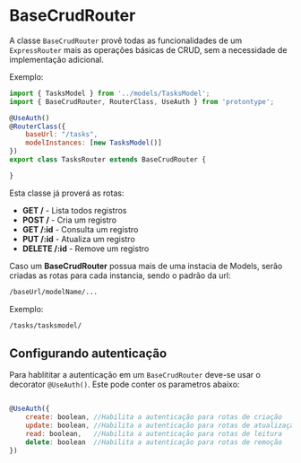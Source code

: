 # BaseCrudRouter

A classe ```BaseCrudRouter``` provê todas as funcionalidades de um ```ExpressRouter``` mais as operações básicas de CRUD, sem a necessidade de implementação adicional.

Exemplo:

```javascript
import { TasksModel } from '../models/TasksModel';
import { BaseCrudRouter, RouterClass, UseAuth } from 'protontype';

@UseAuth()
@RouterClass({
    baseUrl: "/tasks",
    modelInstances: [new TasksModel()]
})
export class TasksRouter extends BaseCrudRouter {

}
```
Esta classe já proverá as rotas:

-   **GET /** - Lista todos registros
-   **POST /** - Cria um registro
-   **GET /:id** - Consulta um registro
-   **PUT /:id** - Atualiza um registro
-   **DELETE /:id** - Remove um registro

Caso um **BaseCrudRouter** possua mais de uma instacia de Models, serão criadas as rotas para cada instancia, sendo o padrão da url:

```html
/baseUrl/modelName/...
```

Exemplo:

```html
/tasks/tasksmodel/
```

## Configurando autenticação

Para hablititar a autenticação em um ```BaseCrudRouter``` deve-se usar o decorator ```@UseAuth()```. Este pode conter os parametros abaixo:

```javascript

@UseAuth({
    create: boolean, //Habilita a autenticação para rotas de criação
    update: boolean, //Habilita a autenticação para rotas de atualização
    read: boolean,   //Habilita a autenticação para rotas de leitura
    delete: boolean  //Habilita a autenticação para rotas de remoção
})

```